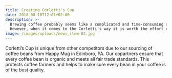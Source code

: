 ```yaml
---
title: Creating Corletti's Cup
date: 2018-08-16T12:01+02:00
description: >-
  Brewing coffee probably seems like a complicated and time-consuming ordeal.
  However, when it comes to the Corletti's way it is worth the effort every time.
image: /images/uploads/news_item-02.jpg
---
```


Corletti’s Cup is unique from other competitors due to our sourcing of coffee
beans from Happy Mug in Edinboro, PA. Our copartners ensure that every coffee
bean is organic and meets all fair trade standards. This protects coffee farmers
and helps to make sure every bean in your coffee is of the best quality. 
